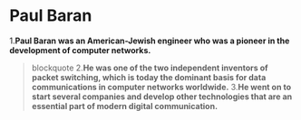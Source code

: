 # Paul Baran
1.**Paul Baran was an American-Jewish engineer who was a pioneer in the development of computer networks.**
> blockquote
2.**He was one of the two independent inventors of packet switching, which is today the dominant basis for data communications in computer networks worldwide.**
3.**He went on to start several companies and develop other technologies that are an essential part of modern digital communication.**
